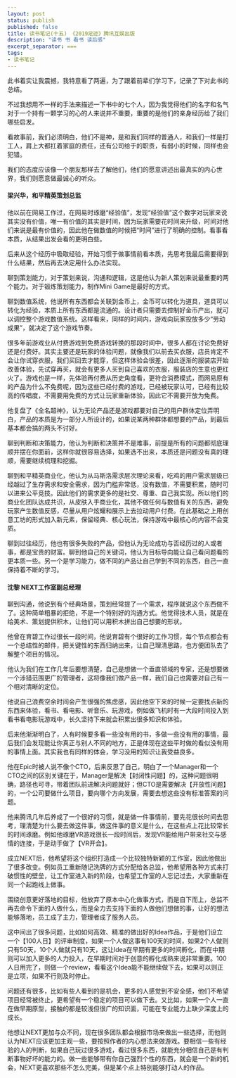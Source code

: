 ```yaml
---
layout: post
status: publish
published: false
title: 读书笔记(十五) 《2019足迹》腾讯互娱出版
description: "读书 书 看书 读后感"
excerpt_separator: ===
tags:
- 读书笔记
---
```


此书着实让我震撼，我特意看了两遍，为了跟着前辈们学习下，记录了下对此书的总结。

不过我想用不一样的手法来描述一下书中的七个人，因为我觉得他们的名字和名气对于一个持有一颗学习的心的人来说并不重要，重要的是他们的亲身经历给了我们哪些启发。

看故事前，我们必须明白，他们不是神，是和我们同样的普通人，和我们一样是打工人，肩上大都扛着家庭的责任，还有公司给于的职责，有弱小的时候，同样也会犯错。

我们的态度应该像一个朋友那样去了解他们，他们的愿意讲述出最真实的内心世界，我们则愿意做最诚心的听众。

#### 梁兴华，和平精英策划总监

他以前在网易工作过，在网易时琢磨“经验值”，发现“经验值”这个数字对玩家来说其实没有价值，唯一有价值的其实是时间，因为玩家需要花时间来升级，时间对他们来说是最有价值的，因此他在做数值的时候把“时间”进行了明确的控制。看事看本质，从结果出发会看的更明白些。

后来从这个经历中吸取经验，开始习惯于做事情前看本质，先思考我最后需要得到什么结果，然后再去决定用什么办法实现。

聊到策划能力，对于策划来说，沟通和逻辑，这是他认为新人策划来说最重要的两个能力。对于锻炼策划能力，制作Mini Game是最好的方式。

聊到数值系统，他说所有东西都会关联到金币上，金币可以转化为道具，道具可以转化为经验，本质上所有东西都是流通的。设计者只需要去控制好金币产出，就可以调控整个游戏数值系统。这样看来，同样的时间内，游戏向玩家投放多少“劳动成果”，就决定了这个游戏节奏。

很多年前游戏业从付费游戏到免费游戏转换的那段时间中，很多人都在讨论免费好还是付费好。其实主要还是玩家的体验问题，就像我们以前去买衣服，店员肯定不会让你试穿衣服，我们买回去才能穿，但这样体验会很差，因此逐渐的服装店开始改善体验，先试穿再买，就会有更多人买到自己喜欢的衣服，服装店的生意也更红火了。游戏也是一样，先体验再付费从历史角度看，更符合消费模式，而网易原有的产品为什么不免费呢，因为这些已经付费的游戏，已经被玩家认可，已经有比较高的传唱度，不需要用免费的方式让玩家重新体验，因此它不需要开放为免费。

他复盘了《全名超神》，认为无论产品还是游戏都要对自己的用户群体定位弄明白，产品的本质是为一部分人所设计的，如果说某两种群体都想要的产品，到最后基本都会搞的两头不讨好。

聊到判断和决策能力，他认为判断和决策并不是难事，前提是所有的问题都彻底理顺并摆在你面前，这样你就很容易选择，如果选不出来，本质还是问题没有真的理顺，需要继续梳理和挖掘。

聊到和平精英商业化，他认为从马斯洛需求层次理论来看，吃鸡的用户需求层级已经越过了生存需求和安全需求，因为门槛非常低，没有数值，不需要积累，随时可以进来公平竞技。因此他们的需求更多的是社交、尊重、自己我实现。所以他们的商业化团队达成共识，从皮肤入手商业化，其他不做任何与数值有关的东西，避免玩家产生数值反感，尽量从用户炫耀和展示上去拉动用户付费。在此基础之上用创意工坊的形式加入新元素，保留经典、核心玩法，保持游戏中最核心的内容不会变质。

聊到过往经历，他也有很多失败的产品，但他认为无论成功与否经历过的人或者事，都是宝贵的财富。聊到他自己的关键词，他认为目标导向能让自己看问题看的更本质一些。另一个是学习能力，做不同的产品让自己学到不同的东西，自己一直保持着不断的学习。

#### 沈黎 NEXT工作室副总经理

聊到沟通，他说到有个经典场景，策划经常提了一个需求，程序就说这个东西做不了。这种简单粗暴的拒绝，不是一个特别好的沟通方式。他觉得技术人员，就是在给美术、策划提供积木，让他们可以用积木拼出自己想要的形状。

他曾在育碧工作过很长一段时间，他说育碧有个很好的工作习惯，每个节点都会有一个总结性的邮件，把关键性的东西归纳出来，让自己理清思路，也方便团队去了解整个项目的情况。

他认为我们在工作几年后要想清楚，自己是想做一个垂直领域的专家，还是想要做一个涉猎范围更广的管理者，这将像我们做产品一样，我们自己也需要对自己有一个相对清晰的定位。

他说自己浪费空余时间会产生很强的焦虑感，因此他空下来的时候一定要找点新的东西来体验，看书、看电影、听音乐、玩游戏，例如做飞机时有一大段时间投入到看书看电影玩游戏中，长久坚持下来就会积累出很多知识和体验。

后来他渐渐明白了，人有时候要多看一些没有用的书，多做一些没有用的事情，最后我们会发现能让你真正与别人不同的地方，正是体现在这些平时做的看似没有用的事情上面。其实我也有同样的体会，学习没用的知识让我受益良多。

他在Epic时被人说不像个CTO，后来反思了自己，明白了一个Manager和一个CTO之间的区别关键在于，Manager是解决【封闭性问题】的，这种问题很明确，路径也可寻，带着团队前进解决问题就好；但CTO是需要解决【开放性问题】的，一个公司要做什么项目，要向哪个方向发展，需要去想这些没有标准答案的问题。

他来腾讯几年后养成了一个很好的习惯，就是做一件事情前，要先花很长时间去思考，理清楚为什么要去做这件事，做这件事的意义是什么，在这些点上花比较常长的时间琢磨。例如他琢磨VR游戏很长一段时间后，发现VR能给用户带来社交与感情的连接，于是动手做了【VR开会】。

成立NEXT后，他希望将这个组织打造成一个比较独特新颖的工作室，因此他做出了很多改变。例如员工重新随记洗牌的方式分配给各总监，他希望用各种方式来打破惯性的壁垒，让工作室进入新的阶段，也希望工作室的人忘记过去，大家重新在同一个起跑线上做事。

围绕创意更好落地的目标，他放弃了原本中心化做事方式，而是自下而上，总监不再去命令下面的人做什么，而是全力去支持下面的人做他们想做的事，让好的想法能够落地，员工成了主力，管理者成了服务人员。

这中间出了很多问题，比如如何高效、精准的做出好的Idea作品，于是他们设立一个【100人日】的评审制度，如果一个人做这事有100天的时间，如果2个人做则只有50天，10个人做就只有10天，这让Idea在早期有更多的时间孵化，而在中期则可以加入更多的人力投入，在早期时间对于创意的孵化成熟来说非常重要。100人日用完了，则做一个review，看看这个Idea能不能继续做下去，如果可以则正是立项，如果不行则及时停止。

问题还有很多，比如有些人看到的是机会，更多的人感觉到不安全感，他们不希望项目经常被终止，更希望有一个稳定的项目可以做下去。又比如，如果一个人一直在做早期原型，接触的都是较浅但很广的知识面，可能在专业能力上缺少深度上的成长。

他想让NEXT更加与众不同，现在很多团队都会根据市场来做出一些选择，而他则认为NEXT应该更加主观一些，要按照作者的内心想法来做游戏。要相信一些有经验的人的判断，如果自己玩过很多游戏，看过很多东西，就能充分相信自己是有判断事物好坏的能力的。做一些能够带有你自己强烈个性的东西，就会是一个新的机会，NEXT更喜欢那些不怎么完美，但是某个点上特别能够打动人的作品。












